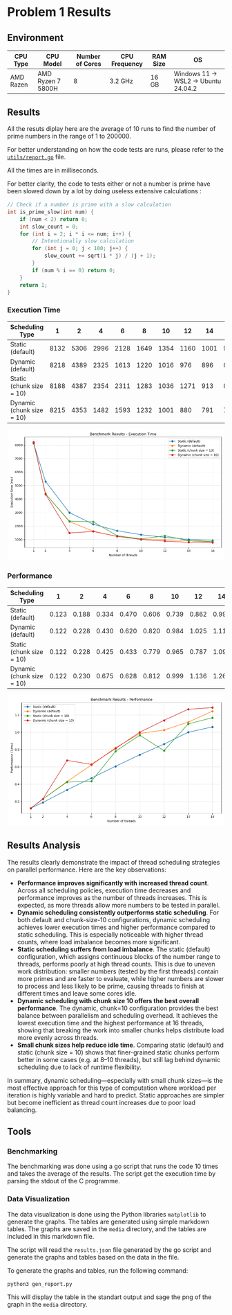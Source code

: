 # Problem 1 Results

## Environment

| CPU Type | CPU Model | Number of Cores | CPU Frequency | RAM Size | OS |
|----------|-----------|-----------------|---------------|----------|----|
| AMD Razen | AMD Ryzen 7 5800H | 8 | 3.2 GHz | 16 GB | Windows 11 -> WSL2 -> Ubuntu 24.04.2 |

## Results

All the resuts diplay here are the average of 10 runs to find the number of prime numbers in the range of 1 to 200000.

For better understanding on how the code tests are runs, please refer to the [`utils/report.go`](utils/report.go) file.

All the times are in milliseconds.

For better clarity, the code to tests either or not a number is prime have been slowed down by a lot by doing useless extensive calculations :

```c
// Check if a number is prime with a slow calculation
int is_prime_slow(int num) {
    if (num < 2) return 0;
    int slow_count = 0;
    for (int i = 2; i * i <= num; i++) {
        // Intentionally slow calculation
        for (int j = 0; j < 100; j++) {
            slow_count += sqrt(i * j) / (j + 1);
        }
        if (num % i == 0) return 0;
    }
    return 1;
}
```

### Execution Time

| Scheduling Type | 1 | 2 | 4 | 6 | 8 | 10 | 12 | 14 | 16 |
|-----------------|----|----|----|----|----|----|----|----|----|
| Static (default) | 8132 | 5306 | 2996 | 2128 | 1649 | 1354 | 1160 | 1001 | 943 |
| Dynamic (default) | 8218 | 4389 | 2325 | 1613 | 1220 | 1016 | 976 | 896 | 805 |
| Static (chunk size = 10) | 8188 | 4387 | 2354 | 2311 | 1283 | 1036 | 1271 | 913 | 857 |
| Dynamic (chunk size = 10) | 8215 | 4353 | 1482 | 1593 | 1232 | 1001 | 880 | 791 | 779 |

![exec time](media/exec_time.png)

### Performance

| Scheduling Type | 1 | 2 | 4 | 6 | 8 | 10 | 12 | 14 | 16 |
|-----------------|----|----|----|----|----|----|----|----|----|
| Static (default) | 0.123 | 0.188 | 0.334 | 0.470 | 0.606 | 0.739 | 0.862 | 0.999 | 1.060 |
| Dynamic (default) | 0.122 | 0.228 | 0.430 | 0.620 | 0.820 | 0.984 | 1.025 | 1.116 | 1.242 |
| Static (chunk size = 10) | 0.122 | 0.228 | 0.425 | 0.433 | 0.779 | 0.965 | 0.787 | 1.095 | 1.167 |
| Dynamic (chunk size = 10) | 0.122 | 0.230 | 0.675 | 0.628 | 0.812 | 0.999 | 1.136 | 1.264 | 1.284 |

![performance](media/performance.png)

## Results Analysis

The results clearly demonstrate the impact of thread scheduling strategies on parallel performance. Here are the key observations:
 - **Performance improves significantly with increased thread count**. Across all scheduling policies, execution time decreases and performance improves as the number of threads increases. This is expected, as more threads allow more numbers to be tested in parallel.
 - **Dynamic scheduling consistently outperforms static scheduling**. For both default and chunk-size-10 configurations, dynamic scheduling achieves lower execution times and higher performance compared to static scheduling. This is especially noticeable with higher thread counts, where load imbalance becomes more significant.
 - **Static scheduling suffers from load imbalance**. The static (default) configuration, which assigns continuous blocks of the number range to threads, performs poorly at high thread counts. This is due to uneven work distribution: smaller numbers (tested by the first threads) contain more primes and are faster to evaluate, while higher numbers are slower to process and less likely to be prime, causing threads to finish at different times and leave some cores idle.
 - **Dynamic scheduling with chunk size 10 offers the best overall performance**. The dynamic, chunk=10 configuration provides the best balance between parallelism and scheduling overhead. It achieves the lowest execution time and the highest performance at 16 threads, showing that breaking the work into smaller chunks helps distribute load more evenly across threads.
 - **Small chunk sizes help reduce idle time**. Comparing static (default) and static (chunk size = 10) shows that finer-grained static chunks perform better in some cases (e.g. at 8–10 threads), but still lag behind dynamic scheduling due to lack of runtime flexibility.

In summary, dynamic scheduling—especially with small chunk sizes—is the most effective approach for this type of computation where workload per iteration is highly variable and hard to predict. Static approaches are simpler but become inefficient as thread count increases due to poor load balancing.

## Tools

### Benchmarking

The benchmarking was done using a go script that runs the code 10 times and takes the average of the results. The script get the execution time by parsing the stdout of the C programme.

### Data Visualization

The data visualization is done using the Python libraries `matplotlib` to generate the graphs. The tables are generated using simple markdown tables.
The graphs are saved in the `media` directory, and the tables are included in this markdown file.

The script will read the `results.json` file generated by the go script and generate the graphs and tables based on the data in the file.

To generate the graphs and tables, run the following command:
```bash
python3 gen_report.py
```
This will display the table in the standart output and sage the png of the graph in the `media` directory.
